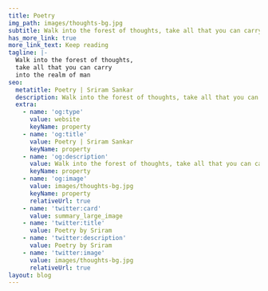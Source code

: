 ```yaml
---
title: Poetry
img_path: images/thoughts-bg.jpg
subtitle: Walk into the forest of thoughts, take all that you can carry into the realm of man
has_more_link: true
more_link_text: Keep reading
tagline: |-
  Walk into the forest of thoughts, 
  take all that you can carry 
  into the realm of man  
seo:
  metatitle: Poetry | Sriram Sankar
  description: Walk into the forest of thoughts, take all that you can carry into the realm of man
  extra:
    - name: 'og:type'
      value: website
      keyName: property
    - name: 'og:title'
      value: Poetry | Sriram Sankar
      keyName: property
    - name: 'og:description'
      value: Walk into the forest of thoughts, take all that you can carry into the realm of man
      keyName: property
    - name: 'og:image'
      value: images/thoughts-bg.jpg
      keyName: property
      relativeUrl: true
    - name: 'twitter:card'
      value: summary_large_image
    - name: 'twitter:title'
      value: Poetry by Sriram
    - name: 'twitter:description'
      value: Poetry by Sriram
    - name: 'twitter:image'
      value: images/thoughts-bg.jpg
      relativeUrl: true
layout: blog
---
```

